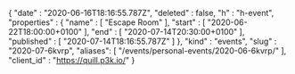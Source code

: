 {
  "date" : "2020-06-16T18:16:55.787Z",
  "deleted" : false,
  "h" : "h-event",
  "properties" : {
    "name" : [ "Escape Room" ],
    "start" : [ "2020-06-22T18:00:00+0100" ],
    "end" : [ "2020-07-14T20:30:00+0100" ],
    "published" : [ "2020-07-14T18:16:55.787Z" ]
  },
  "kind" : "events",
  "slug" : "2020-07-6kvrp",
  "aliases": [
    "/events/personal-events/2020-06-6kvrp/"
  ],
  "client_id" : "https://quill.p3k.io/"
}
